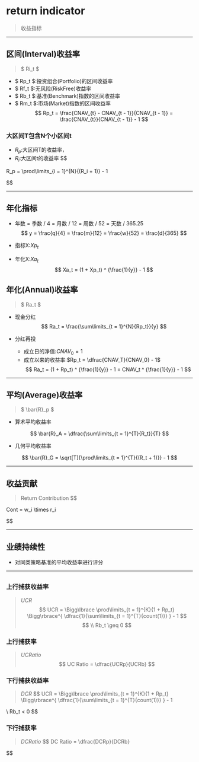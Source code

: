 
# return indicator
> 收益指标


---
## 区间(Interval)收益率
> $ Ri_t $
- $ Rp_t $:投资组合(Portfolio)的区间收益率
- $ Rf_t $:无风险(RiskFree)收益率
- $ Rb_t $:基准(Benchmark)指数的区间收益率
- $ Rm_t $:市场(Market)指数的区间收益率
$$
Rp_t = \frac{CNAV_{t} - CNAV_{t - 1}}{CNAV_{t - 1}}
 = \frac{CNAV_{t}}{CNAV_{t - 1}} - 1
$$
### 大区间T包含N个小区间t
- $R_p$:大区间T的收益率，
- $R_i$:大区间t的收益率
$$

R_p = \prod\limits_{i = 1}^{N}{(R_i + 1)} - 1

$$

---

## 年化指标

- 年数 = 季数 / 4 = 月数 / 12 = 周数 / 52 = 天数 / 365.25
$$
y = \frac{q}{4} = \frac{m}{12} = \frac{w}{52} = \frac{d}{365}
$$
- 指标X:$Xp_t$

- 年化X:$Xa_t$
$$
Xa_t = (1 + Xp_t) ^ {\frac{1}{y}} - 1
$$

## 年化(Annual)收益率
> $ Ra_t $


- 现金分红
$$
Ra_t = \frac{\sum\limits_{t = 1}^{N}{Rp_t}}{y}
$$

- 分红再投
    - 成立日的净值:$CNAV_0 = 1$
    - 成立以来的收益率:$Rp_t = \dfrac{CNAV_T}{CNAV_0} - 1$
$$
Ra_t = (1 + Rp_t) ^ {\frac{1}{y}} - 1 = CNAV_t ^ {\frac{1}{y}} - 1
$$

---
## 平均(Average)收益率
> $ \bar{R}_p $


- 算术平均收益率

$$
\bar{R}_A = \dfrac{\sum\limits_{t = 1}^{T}{R_t}}{T}
$$

- 几何平均收益率

$$
\bar{R}_G = \sqrt[T]{\prod\limits_{t = 1}^{T}{(R_t + 1)}} - 1
$$


---
## 收益贡献
> Return Contribution
$$

Cont = w_i \times r_i


$$

---
## 业绩持续性
- 对同类策略基准的平均收益率进行评分




---
##
### 上行捕获收益率
> $UCR$
$$
UCR =
\Bigg\lbrace
\prod\limits_{t = 1}^{K}{1 + Rp_t}
\Bigg\rbrace^{
    \dfrac{1}{\sum\limits_{t = 1}^{T}{count(1)}}
} - 1
$$
$$
\\
Rb_t \geq 0
$$

### 上行捕获率
> $UC Ratio$
$$
UC Ratio = \dfrac{UCRp}{UCRb}
$$

### 下行捕获收益率
> $DCR$
$$
UCR =
\Bigg\lbrace
\prod\limits_{t = 1}^{K}{1 + Rp_t}
\Bigg\rbrace^{
    \dfrac{1}{\sum\limits_{t = 1}^{T}{count(1)}}
} - 1

\\
Rb_t < 0
$$
### 下行捕获率
> $DC Ratio$
$$
DC Ratio = \dfrac{DCRp}{DCRb}

$$
